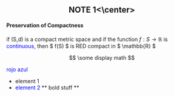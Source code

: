 ## <center>NOTE 1<\center>

#### Preservation of Compactness

if (S,d) is a compact metric space and if the function 
$f: S \rightarrow \mathbb{R}$
is <span style="color:blue">continuous,</span> then
$ f(S) $
is RED compact in 
$ \mathbb{R} $

$$ \some display math $$

<span style="color:blue">rojo</span> <span style="color:blue">azul</span>

* element 1
* <span style="color:blue">element 2</span>
** bold stuff **



